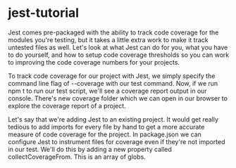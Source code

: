 # jest-tutorial
Jest comes pre-packaged with the ability to track code coverage for the modules you're testing, but it takes a little extra work to make 
it track untested files as well. Let's look at what Jest can do for you, what you have to do yourself, and how to setup code 
coverage thresholds so you can work to improving the code coverage numbers for your projects.

To track code coverage for our project with Jest, we simply specify the command line flag of --coverage with our test command. Now, if we run npm t to run our test script, we'll see a coverage report output in our console. There's new coverage folder which we can open in our browser to explore the coverage report of a project.

Let's say that we're adding Jest to an existing project. It would get really tedious to add imports for every file by hand to get a more accurate measure of code coverage for the project.
In package.json we can configure Jest to instrument files for coverage even if they're not imported in our test. We'll do this by adding a new property called collectCoverageFrom. This is an array of globs.

